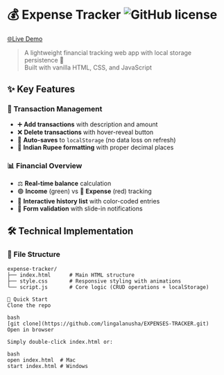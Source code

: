 # 💰 Expense Tracker ![GitHub license](https://img.shields.io/badge/license-MIT-blue)
[🌐Live Demo](https://expensestrackern.netlify.app/)  

> A lightweight financial tracking web app with local storage persistence 💾  
> Built with vanilla HTML, CSS, and JavaScript

## ✨ Key Features

### 📝 Transaction Management
- ➕ **Add transactions** with description and amount
- ❌ **Delete transactions** with hover-reveal button
- 💾 **Auto-saves** to `localStorage` (no data loss on refresh)
- 🔢 **Indian Rupee formatting** with proper decimal places

### 📊 Financial Overview
- ⚖️ **Real-time balance** calculation
- 🟢 **Income** (green) vs 🔴 **Expense** (red) tracking
- 📜 **Interactive history list** with color-coded entries
- 🔔 **Form validation** with slide-in notifications

## 🛠️ Technical Implementation

### 📂 File Structure
```plaintext
expense-tracker/
├── index.html      # Main HTML structure
├── style.css       # Responsive styling with animations
└── script.js       # Core logic (CRUD operations + localStorage)

🚀 Quick Start
Clone the repo

bash
[git clone](https://github.com/lingalanusha/EXPENSES-TRACKER.git)
Open in browser

Simply double-click index.html or:

bash
open index.html  # Mac
start index.html # Windows 
